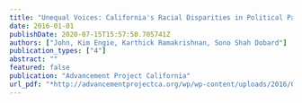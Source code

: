 ```yaml
---
title: "Unequal Voices: California's Racial Disparities in Political Participation"
date: 2016-01-01
publishDate: 2020-07-15T15:57:50.705741Z
authors: ["John, Kim Engie, Karthick Ramakrishnan, Sono Shah Dobard"]
publication_types: ["4"]
abstract: ""
featured: false
publication: "Advancement Project California"
url_pdf: "*http://advancementprojectca.org/wp/wp-content/uploads/2016/07/Unequal-Voices-Single-Page-Low-Res-7-1-16.pdf*"
---
```


